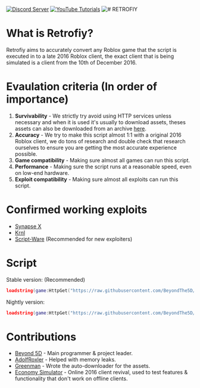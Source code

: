 [![Discord Server](https://img.shields.io/discord/975209625605537853?color=5865F2&label=Discord%20Server&logo=discord&logoColor=white&style=plastic)](https://discord.gg/4rYMxBMQvv)
[![YouTube Tutorials](https://img.shields.io/youtube/channel/subscribers/UCtJsEU-3ejTmvL7nraAXSLQ?color=FF0000&label=YouTube%20Tutorials&logo=youtube&style=plastic)](https://www.youtube.com/channel/UCtJsEU-3ejTmvL7nraAXSLQ)
![# RETROFIY](https://cdn.discordapp.com/attachments/947197644076351591/1010407584198565948/Title.png)

# What is Retrofiy?
Retrofiy aims to accurately convert any Roblox game that the script is executed in to a late 2016 Roblox client, the exact client that is being simulated is a client from the 10th of December 2016.
# Evaulation criteria (In order of importance)
1. **Survivability** - We strictly try avoid using HTTP services unless necessary and when it is used it's usually to download assets, theses assets can also be downloaded from an archive [here](https://archive.org/details/retrofiy_asset_archive).
2. **Accuracy** - We try to make this script almost 1:1 with a original 2016 Roblox client, we do tons of research and double check that research ourselves to ensure you are getting the most accurate experience possible.
3. **Game compatibility** - Making sure almost all games can run this script.
4. **Performance** - Making sure the script runs at a reasonable speed, even on low-end hardware.
5. **Exploit compatibility** - Making sure almost all exploits can run this script.
# Confirmed working exploits
- [Synapse X](https://x.synapse.to)
- [Krnl](https://krnl.place)
- [Script-Ware](https://script-ware.com) (Recommended for new exploiters)
# Script
Stable version: (Recommended)
```lua
loadstring(game:HttpGet("https://raw.githubusercontent.com/BeyondThe5D/Retrofiy/main/Retrofiy.lua"))()
```
Nightly version:
```lua
loadstring(game:HttpGet("https://raw.githubusercontent.com/BeyondThe5D/Retrofiy/main/RetrofiyNightly.lua"))()
```
# Contributions
- [Beyond 5D](https://github.com/BeyondThe5D) - Main programmer & project leader.
- [AdolfRoxler](https://github.com/AdolfRoxler) - Helped with memory leaks.
- [Greenman](https://github.com/greenmancode) - Wrote the auto-downloader for the assets.
- [Economy Simulator](https://economy-simulator.com) - Online 2016 client revival, used to test features & functionality that don't work on offline clients.
